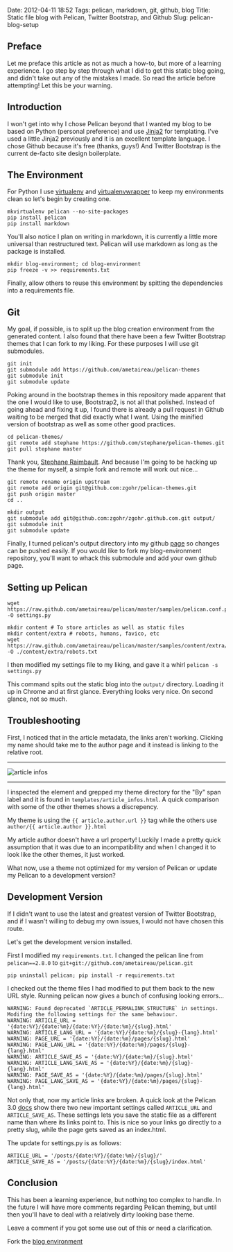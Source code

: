 Date: 2012-04-11 18:52
Tags: pelican, markdown, git, github, blog
Title: Static file blog with Pelican, Twitter Bootstrap, and Github
Slug: pelican-blog-setup

## Preface 

Let me preface this article as not as much a how-to, but more of a learning experience. I go step by step through what I did to get this static blog going, and didn't take out any of the mistakes I made. So read the article before attempting! Let this be your warning.

## Introduction

I won't get into why I chose Pelican beyond that I wanted my blog to be based on Python (personal preference) and use [Jinja2](http://jinja.pocoo.org/docs/) for templating. I've used a little Jinja2 previously and it is an excellent template language. I chose Github because it's free (thanks, guys!) And Twitter Bootstrap is the current de-facto site design boilerplate.

## The Environment

For Python I use [virtualenv](http://pypi.python.org/pypi/virtualenv) and [virtualenvwrapper](http://pypi.python.org/pypi/virtualenvwrapper/) to keep my environments clean so let's begin by creating one.

``` shell
mkvirtualenv pelican --no-site-packages
pip install pelican
pip install markdown
```

You'll also notice I plan on writing in markdown, it is currently a little more universal than restructured text. Pelican will use markdown as long as the package is installed.

``` shell
mkdir blog-environment; cd blog-environment
pip freeze -v >> requirements.txt
```

Finally, allow others to reuse this environment by spitting the dependencies into a requirements file.

## Git

My goal, if possible, is to split up the blog creation environment from the generated content. I also found that there have been a few Twitter Bootstrap themes that I can fork to my liking. For these purposes I will use git submodules.

``` shell
git init
git submodule add https://github.com/ametaireau/pelican-themes
git submodule init
git submodule update
```

Poking around in the bootstrap themes in this repository made apparent that the one I would like to use, Bootstrap2, is not all that polished. Instead of going ahead and fixing it up, I found there is already a pull request in Github waiting to be merged that did exactly what I want. Using the minified version of bootstrap as well as some other good practices.

``` shell
cd pelican-themes/
git remote add stephane https://github.com/stephane/pelican-themes.git
git pull stephane master
```

Thank you, [Stephane Raimbault](https://github.com/stephane). And because I'm going to be hacking up the theme for myself, a simple fork and remote will work out nice...

``` shell
git remote rename origin upstream
git remote add origin git@github.com:zgohr/pelican-themes.git
git push origin master
cd ..
```

``` shell
mkdir output
git submodule add git@github.com:zgohr/zgohr.github.com.git output/
git submodule init
git submodule update
```

Finally, I turned pelican's output directory into my github [page](http://help.github.com/pages/) so changes can be pushed easily. If you would like to fork my blog-environment repository, you'll want to whack this submodule and add your own github page.

## Setting up Pelican

``` shell
wget https://raw.github.com/ametaireau/pelican/master/samples/pelican.conf.py -O settings.py

mkdir content # To store articles as well as static files
mkdir content/extra # robots, humans, favico, etc
wget https://raw.github.com/ametaireau/pelican/master/samples/content/extra/robots.txt -O ./content/extra/robots.txt
```

I then modified my settings file to my liking, and gave it a whirl ```pelican -s settings.py```

This command spits out the static blog into the ```output/``` directory. Loading it up in Chrome and at first glance. Everything looks very nice.
On second glance, not so much.

## Troubleshooting

First, I noticed that in the article metadata, the links aren't working. Clicking my name should take me to the author page and it instead is linking to the relative root.

---

![article infos](images/article_infos.png)

---

I inspected the element and grepped my theme directory for the "By" span label and it is found in ```templates/article_infos.html```.
A quick comparison with some of the other themes shows a discrepency.

My theme is using the ```{{ article.author.url }}``` tag while the others use ```author/{{ article.author }}.html```

My article author doesn't have a url property! Luckily I made a pretty quick assumption that it was due to an incompatibility and when I changed it to look like the other themes, it just worked.

What now, use a theme not optimized for my version of Pelican or update my Pelican to a development version?

## Development Version

If I didn't want to use the latest and greatest version of Twitter Bootstrap, and if I wasn't willing to debug my own issues, I would not have chosen this route.

Let's get the development version installed.

First I modified my ```requirements.txt```. I changed the pelican line from ```pelican==2.8.0``` to ```git+git://github.com/ametaireau/pelican.git```

``` shell
pip uninstall pelican; pip install -r requirements.txt
```

I checked out the theme files I had modified to put them back to the new URL style. Running pelican now gives a bunch of confusing looking errors...

```
WARNING: Found deprecated `ARTICLE_PERMALINK_STRUCTURE` in settings.  Modifing the following settings for the same behaviour.
WARNING: ARTICLE_URL = '{date:%Y}/{date:%m}/{date:%Y}/{date:%m}/{slug}.html'
WARNING: ARTICLE_LANG_URL = '{date:%Y}/{date:%m}/{slug}-{lang}.html'
WARNING: PAGE_URL = '{date:%Y}/{date:%m}/pages/{slug}.html'
WARNING: PAGE_LANG_URL = '{date:%Y}/{date:%m}/pages/{slug}-{lang}.html'
WARNING: ARTICLE_SAVE_AS = '{date:%Y}/{date:%m}/{slug}.html'
WARNING: ARTICLE_LANG_SAVE_AS = '{date:%Y}/{date:%m}/{slug}-{lang}.html'
WARNING: PAGE_SAVE_AS = '{date:%Y}/{date:%m}/pages/{slug}.html'
WARNING: PAGE_LANG_SAVE_AS = '{date:%Y}/{date:%m}/pages/{slug}-{lang}.html'
```

Not only that, now my article links are broken.
A quick look at the Pelican 3.0 [docs](http://pelican.notmyidea.org/en/latest/settings.html#url-settings) show there two new important settings called ```ARTICLE_URL``` and ```ARTICLE_SAVE_AS```.
These settings lets you save the static file as a different name than where its links point to. This is nice so your links go directly to a pretty slug, while the page gets saved as an index.html.

The update for settings.py is as follows:

```
ARTICLE_URL = '/posts/{date:%Y}/{date:%m}/{slug}/'
ARTICLE_SAVE_AS = '/posts/{date:%Y}/{date:%m}/{slug}/index.html'
```

## Conclusion

This has been a learning experience, but nothing too complex to handle. In the future I will have more comments regarding Pelican theming, but until then you'll have to deal with a relatively dirty looking base theme.

Leave a comment if you got some use out of this or need a clarification.

Fork the [blog environment](https://github.com/zgohr/blog-environment)
